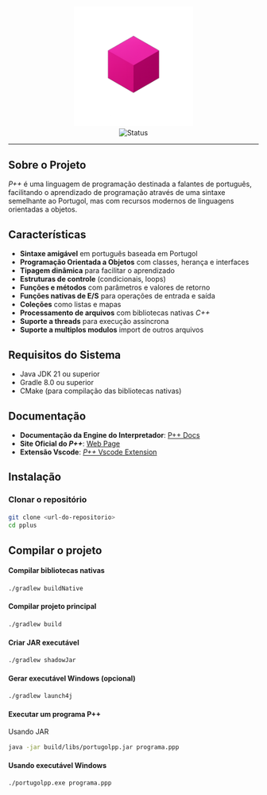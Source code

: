 <div align="center">
<img width="240" src="./asset/ppcube.png" alt="ppcube" />
<br />
<img align="center" src="https://img.shields.io/badge/status-desenvolvimento-green.svg" alt="Status" />
<hr/>
</div>

## Sobre o Projeto
_P++_ é uma linguagem de programação destinada a falantes de português, facilitando o aprendizado de programação através
de uma sintaxe semelhante ao Portugol, mas com recursos modernos de linguagens orientadas a objetos.

## Características

- **Sintaxe amigável** em português baseada em Portugol
- **Programação Orientada a Objetos** com classes, herança e interfaces
- **Tipagem dinâmica** para facilitar o aprendizado
- **Estruturas de controle** (condicionais, loops)
- **Funções e métodos** com parâmetros e valores de retorno
- **Funções nativas de E/S** para operações de entrada e saída
- **Coleções** como listas e mapas
- **Processamento de arquivos** com bibliotecas nativas _C++_
- **Suporte a threads** para execução assíncrona
- **Suporte a multiplos modulos** import de outros arquivos

## Requisitos do Sistema

- Java JDK 21 ou superior
- Gradle 8.0 ou superior
- CMake (para compilação das bibliotecas nativas)

## Documentação

- **Documentação da Engine do Interpretador**: [P++ Docs](https://deepwiki.com/GustavoLyra23/PPlus)
- **Site Oficial do _P++_**: [Web Page](https://gustavolyra23.github.io/pplus_web/index.html)
- **Extensão Vscode**: [_P++_ Vscode Extension](https://marketplace.visualstudio.com/items?itemName=gustavomirandalyra16.portugolpp)

## Instalação

### Clonar o repositório

```bash
git clone <url-do-repositorio>
cd pplus
``` 

## Compilar o projeto

#### Compilar bibliotecas nativas

```bash
./gradlew buildNative
```

#### Compilar projeto principal

```bash
./gradlew build
```

#### Criar JAR executável

```bash
./gradlew shadowJar
```

#### Gerar executável Windows (opcional)

```bash
./gradlew launch4j 
```

#### Executar um programa P++

Usando JAR

```bash
java -jar build/libs/portugolpp.jar programa.ppp
```

#### Usando executável Windows

```bash
./portugolpp.exe programa.ppp
```



